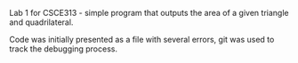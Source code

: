 Lab 1 for CSCE313 - simple program that outputs the area of a given triangle and quadrilateral.

Code was initially presented as a file with several errors, git was used to track the debugging process.
